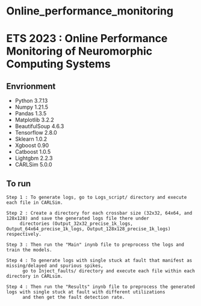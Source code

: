 # Online_performance_monitoring
# ETS 2023 : Online Performance Monitoring of Neuromorphic Computing Systems

## Envrionment

* Python 3.7.13
* Numpy 1.21.5
* Pandas 1.3.5
* Matplotlib 3.2.2
* BeautifulSoup 4.6.3
* Tensorflow 2.8.0
* Sklearn 1.0.2
* Xgboost 0.90
* Catboost 1.0.5
* Lightgbm 2.2.3
* CARLSim 5.0.0

## To run

```
Step 1 : To generate logs, go to Logs_script/ directory and execute each file in CARLSim. 
```

```
Step 2 : Create a directory for each crossbar size (32x32, 64x64, and 128x128) and save the generated logs file there under
	 directories (Output_32x32_precise_1k_logs, Output_64x64_precise_1k_logs, Output_128x128_precise_1k_logs) respectively.
```

```
Step 3 : Then run the "Main" inynb file to preprocess the logs and train the models.
```

```
Step 4 : To generate logs with single stuck at fault that manifest as missing/delayed and spurious spikes,
	  go to Inject_faults/ directory and execute each file within each directory in CARLsim.
```

```
Step 4 : Then run the "Results" inynb file to preprocess the generated logs with single stuck at fault with different utilizations
	  and then get the fault detection rate.
```


